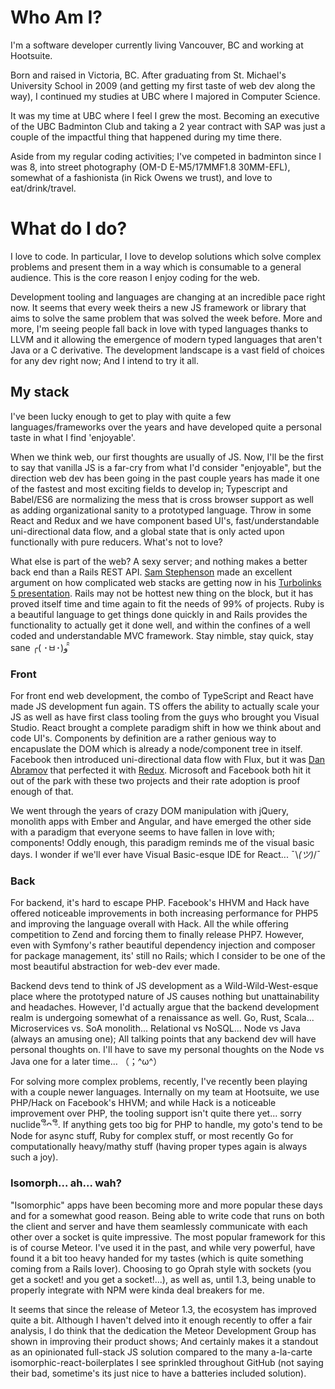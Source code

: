 # Who Am I?

I'm a software developer currently living Vancouver, BC and working at Hootsuite.

Born and raised in Victoria, BC. After graduating from St. Michael's University School in 2009 (and getting my first taste of web dev along the way), I continued my studies at UBC where I majored in Computer Science.

It was my time at UBC where I feel I grew the most. Becoming an executive of the UBC Badminton Club and taking a 2 year contract with SAP was just a couple of the impactful thing that happened during my time there.

Aside from my regular coding activities; I've competed in badminton since I was 8, into street photography (OM-D E-M5/17MMF1.8 30MM-EFL), somewhat of a fashionista (in Rick Owens we trust), and love to eat/drink/travel.

# What do I do?

I love to code. In particular, I love to develop solutions which solve complex problems and present them in a way which is consumable to a general audience. This is the core reason I enjoy coding for the web.

Development tooling and languages are changing at an incredible pace right now. It seems that every week theirs a new JS framework or library that aims to solve the same problem that was solved the week before. More and more, I'm seeing people fall back in love with typed languages thanks to LLVM and it allowing the emergence of modern typed languages that aren't Java or a C derivative. The development landscape is a vast field of choices for any dev right now; And I intend to try it all.

## My stack

I've been lucky enough to get to play with quite a few languages/frameworks over the years and have developed quite a personal taste in what I find 'enjoyable'.

When we think web, our first thoughts are usually of JS. Now, I'll be the first to say that vanilla JS is a far-cry from what I'd consider "enjoyable", but the direction web dev has been going in the past couple years has made it one of the fastest and most exciting fields to develop in; Typescript and Babel/ES6 are normalizing the mess that is cross browser support as well as adding organizational sanity to a prototyped language. Throw in some React and Redux and we have component based UI's, fast/understandable uni-directional data flow, and a global state that is only acted upon functionally with pure reducers. What's not to love?

What else is part of the web? A sexy server; and nothing makes a better back end than a Rails REST API. [Sam Stephenson](https://github.com/sstephenson) made an excellent argument on how complicated web stacks are getting now in his [Turbolinks 5 presentation](https://www.youtube.com/watch?v=SWEts0rlezA). Rails may not be hottest new thing on the block, but it has proved itself time and time again to fit the needs of 99% of projects. Ruby is a beautiful language to get things done quickly in and Rails provides the functionality to actually get it done well, and within the confines of a well coded and understandable MVC framework. Stay nimble, stay quick, stay sane ╭( ･ㅂ･)و ̑̑

### Front

For front end web development, the combo of TypeScript and React have made JS development fun again. TS offers the ability to actually scale your JS as well as have first class tooling from the guys who brought you Visual Studio. React brought a complete paradigm shift in how we think about and code UI's. Components by definition are a rather genious way to encapuslate the DOM which is already a node/component tree in itself. Facebook then introduced uni-directional data flow with Flux, but it was [Dan Abramov](https://github.com/gaearon) that perfected it with [Redux](https://www.youtube.com/watch?v=xsSnOQynTHs). Microsoft and Facebook both hit it out of the park with these two projects and their rate adoption is proof enough of that.

We went through the years of crazy DOM manipulation with jQuery, monolith apps with Ember and Angular, and have emerged the other side with a paradigm that everyone seems to have fallen in love with; components! Oddly enough, this paradigm reminds me of the visual basic days. I wonder if we'll ever have Visual Basic-esque IDE for React... ¯\\_(ツ)_/¯

### Back

For backend, it's hard to escape PHP. Facebook's HHVM and Hack have offered noticeable improvements in both increasing performance for PHP5 and improving the language overall with Hack. All the while offering competition to Zend and forcing them to finally release PHP7\. However, even with Symfony's rather beautiful dependency injection and composer for package management, its' still no Rails; which I consider to be one of the most beautiful abstraction for web-dev ever made.

Backend devs tend to think of JS development as a Wild-Wild-West-esque place where the prototyped nature of JS causes nothing but unattainability and headaches. However, I'd actually argue that the backend development realm is undergoing somewhat of a renaissance as well. Go, Rust, Scala... Microservices vs. SoA monolith... Relational vs NoSQL... Node vs Java (always an amusing one); All talking points that any backend dev will have personal thoughts on. I'll have to save my personal thoughts on the Node vs Java one for a later time… （；^ω^）

For solving more complex problems, recently, I've recently been playing with a couple newer languages. Internally on my team at Hootsuite, we use PHP/Hack on Facebook's HHVM; and while Hack is a noticeable improvement over PHP, the tooling support isn't quite there yet... sorry nuclide ᵟຶᴖ ᵟຶ. If anything gets too big for PHP to handle, my goto's tend to be Node for async stuff, Ruby for complex stuff, or most recently Go for computationally heavy/mathy stuff (having proper types again is always such a joy).

### Isomorph... ah... wah?

"Isomorphic" apps have been becoming more and more popular these days and for a somewhat good reason. Being able to write code that runs on both the client and server and have them seamlessly communicate with each other over a socket is quite impressive. The most popular framework for this is of course Meteor. I've used it in the past, and while very powerful, have found it a bit too heavy handed for my tastes (which is quite something coming from a Rails lover). Choosing to go Oprah style with sockets (you get a socket! and you get a socket!...), as well as, until 1.3, being unable to properly integrate with NPM were kinda deal breakers for me.

It seems that since the release of Meteor 1.3, the ecosystem has improved quite a bit.  Although I haven't delved into it enough recently to offer a fair analysis, I do think that the dedication the Meteor Development Group has shown in improving their product shows; And certainly makes it a standout as an opinionated full-stack JS solution compared to the many a-la-carte isomorphic-react-boilerplates I see sprinkled throughout GitHub (not saying their bad, sometime's its just nice to have a batteries included solution).
